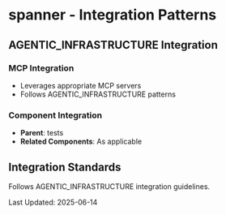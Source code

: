 # spanner - Integration Patterns

## AGENTIC_INFRASTRUCTURE Integration

### MCP Integration
- Leverages appropriate MCP servers
- Follows AGENTIC_INFRASTRUCTURE patterns

### Component Integration
- **Parent**: tests
- **Related Components**: As applicable

## Integration Standards

Follows AGENTIC_INFRASTRUCTURE integration guidelines.

Last Updated: 2025-06-14
